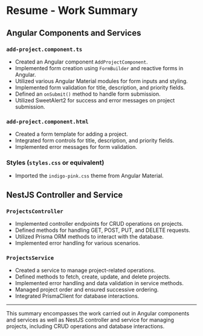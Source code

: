 # Resume - Work Summary

## Angular Components and Services

### `add-project.component.ts`
- Created an Angular component `AddProjectComponent`.
- Implemented form creation using `FormBuilder` and reactive forms in Angular.
- Utilized various Angular Material modules for form inputs and styling.
- Implemented form validation for title, description, and priority fields.
- Defined an `onSubmit()` method to handle form submission.
- Utilized SweetAlert2 for success and error messages on project submission.

### `add-project.component.html`
- Created a form template for adding a project.
- Integrated form controls for title, description, and priority fields.
- Implemented error messages for form validation.

### Styles (`styles.css` or equivalent)
- Imported the `indigo-pink.css` theme from Angular Material.

## NestJS Controller and Service

### `ProjectsController`
- Implemented controller endpoints for CRUD operations on projects.
- Defined methods for handling GET, POST, PUT, and DELETE requests.
- Utilized Prisma ORM methods to interact with the database.
- Implemented error handling for various scenarios.

### `ProjectsService`
- Created a service to manage project-related operations.
- Defined methods to fetch, create, update, and delete projects.
- Implemented error handling and data validation in service methods.
- Managed project order and ensured successive ordering.
- Integrated PrismaClient for database interactions.

---

This summary encompasses the work carried out in Angular components and services as well as NestJS controller and service for managing projects, including CRUD operations and database interactions.
